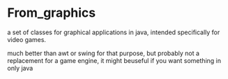 # From_graphics
a set of classes for graphical applications in java, intended specifically for video games.

much better than awt or swing for that purpose, but probably not a replacement for a game engine, it might beuseful if you want something in only java
